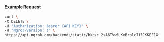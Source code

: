 <!-- Code generated for API Clients. DO NOT EDIT. -->

#### Example Request

```bash
curl \
-X DELETE \
-H "Authorization: Bearer {API_KEY}" \
-H "Ngrok-Version: 2" \
https://api.ngrok.com/backends/static/bkdsc_2sA6TVwfLKxBrplc7f5CKKEF1Xj
```
